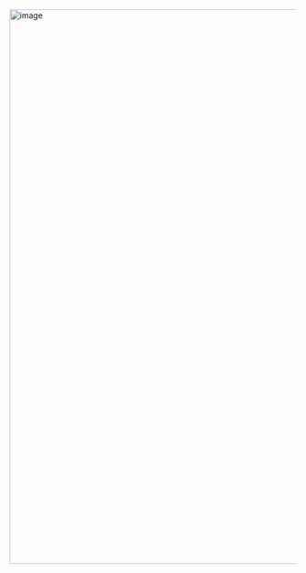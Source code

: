 <img width="974" alt="image" src="https://github.com/user-attachments/assets/3516d0ab-8cf6-410f-b09e-78f72b42553e">

